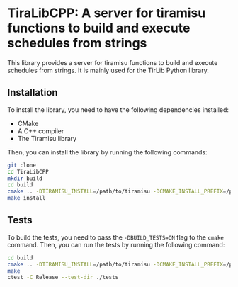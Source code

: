 # TiraLibCPP: A server for tiramisu functions to build and execute schedules from strings

This library provides a server for tiramisu functions to build and execute schedules from strings. It is mainly used for the TirLib Python library.

## Installation

To install the library, you need to have the following dependencies installed:

- CMake
- A C++ compiler
- The Tiramisu library

Then, you can install the library by running the following commands:

```bash
git clone
cd TiraLibCPP
mkdir build
cd build
cmake .. -DTIRAMISU_INSTALL=/path/to/tiramisu -DCMAKE_INSTALL_PREFIX=/path/to/install
make install
```

## Tests
To build the tests, you need to pass the `-DBUILD_TESTS=ON` flag to the `cmake` command. Then, you can run the tests by running the following command:

```bash
cd build
cmake .. -DTIRAMISU_INSTALL=/path/to/tiramisu -DCMAKE_INSTALL_PREFIX=/path/to/install -DBUILD_TESTS=ON
make
ctest -C Release --test-dir ./tests
```

